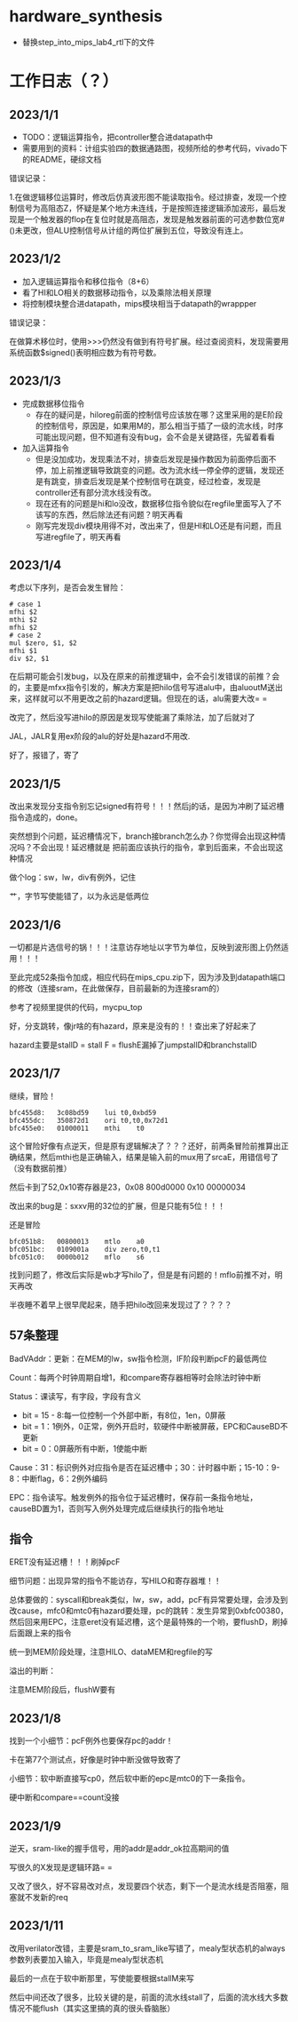 # hardware_synthesis

- 替换step_into_mips_lab4_rtl下的文件

# 工作日志（？）

## 2023/1/1

- TODO：逻辑运算指令，把controller整合进datapath中
- 需要用到的资料：计组实验四的数据通路图，视频所给的参考代码，vivado下的README，硬综文档

错误记录：

1.在做逻辑移位运算时，修改后仿真波形图不能读取指令。经过排查，发现一个控制信号为高阻态Z，怀疑是某个地方未连线，于是按照连接逻辑添加波形，最后发现是一个触发器的flop在复位时就是高阻态，发现是触发器前面的可选参数位宽#()未更改，但ALU控制信号从计组的两位扩展到五位，导致没有连上。

## 2023/1/2

- 加入逻辑运算指令和移位指令（8+6）
- 看了HI和LO相关的数据移动指令，以及乘除法相关原理
- 将控制模块整合进datapath，mips模块相当于datapath的wrappper

错误记录：

在做算术移位时，使用>>>仍然没有做到有符号扩展。经过查阅资料，发现需要用系统函数$signed()表明相应数为有符号数。

## 2023/1/3

- 完成数据移位指令
  - 存在的疑问是，hiloreg前面的控制信号应该放在哪？这里采用的是E阶段的控制信号，原因是，如果用M的，那么相当于插了一级的流水线，时序可能出现问题，但不知道有没有bug，会不会是关键路径，先留着看看
- 加入运算指令
  - 但是没加成功，发现乘法不对，排查后发现是操作数因为前面停后面不停，加上前推逻辑导致跳变的问题。改为流水线一停全停的逻辑，发现还是有跳变，排查后发现是某个控制信号在跳变，经过检查，发现是controller还有部分流水线没有改。
  - 现在还有的问题是hi和lo没改，数据移位指令貌似在regfile里面写入了不该写的东西，然后除法还有问题？明天再看
  - 刚写完发现div模块用得不对，改出来了，但是HI和LO还是有问题，而且写进regfile了，明天再看

## 2023/1/4

考虑以下序列，是否会发生冒险：

```
# case 1
mfhi $2
mthi $2
mfhi $2
# case 2
mul $zero, $1, $2
mfhi $1
div $2, $1
```

在后期可能会引发bug，以及在原来的前推逻辑中，会不会引发错误的前推？会的，主要是mfxx指令引发的，解决方案是把hilo信号写进alu中，由aluoutM送出来，这样就可以不用更改之前的hazard逻辑。但现在的话，alu需要大改= =

改完了，然后没写进hilo的原因是发现写使能漏了乘除法，加了后就对了

JAL，JALR复用ex阶段的alu的好处是hazard不用改.

好了，报错了，寄了

## 2023/1/5

改出来发现分支指令别忘记signed有符号！！！然后j的话，是因为冲刷了延迟槽指令造成的，done。

突然想到个问题，延迟槽情况下，branch接branch怎么办？你觉得会出现这种情况吗？不会出现！延迟槽就是 把前面应该执行的指令，拿到后面来，不会出现这种情况

做个log：sw，lw，div有例外，记住

艹，字节写使能错了，以为永远是低两位

## 2023/1/6

一切都是片选信号的锅！！！注意访存地址以字节为单位，反映到波形图上仍然适用！！！

至此完成52条指令加成，相应代码在mips_cpu.zip下，因为涉及到datapath端口的修改（连接sram，在此做保存，目前最新的为连接sram的）

参考了视频里提供的代码，mycpu_top

好，分支跳转，像jr啥的有hazard，原来是没有的！！查出来了好起来了

hazard主要是stallD = stall F = flushE漏掉了jumpstallD和branchstallD

## 2023/1/7

继续，冒险！

```
bfc455d8:	3c08bd59 	lui	t0,0xbd59
bfc455dc:	350872d1 	ori	t0,t0,0x72d1
bfc455e0:	01000011 	mthi	t0
```

这个冒险好像有点逆天，但是原有逻辑解决了？？？还好，前两条冒险前推算出正确结果，然后mthi也是正确输入，结果是输入前的mux用了srcaE，用错信号了（没有数据前推）

然后卡到了52,0x10寄存器是23，0x08 800d0000 0x10 00000034

改出来的bug是：sxxv用的32位的扩展，但是只能有5位！！！

还是冒险

```
bfc051b8:	00800013 	mtlo	a0
bfc051bc:	0109001a 	div	zero,t0,t1
bfc051c0:	0000b012 	mflo	s6
```

找到问题了，修改后实际是wb才写hilo了，但是是有问题的！mflo前推不对，明天再改

半夜睡不着早上很早爬起来，随手把hilo改回来发现过了？？？？

## 57条整理

BadVAddr：更新：在MEM的lw，sw指令检测，IF阶段判断pcF的最低两位

Count：每两个时钟周期自增1，和compare寄存器相等时会除法时钟中断

Status：课读写，有字段，字段有含义

- bit = 15 - 8:每一位控制一个外部中断，有8位，1en，0屏蔽
- bit = 1：1例外，0正常，例外开启时，软硬件中断被屏蔽，EPC和CauseBD不更新
- bit = 0：0屏蔽所有中断，1使能中断

Cause：31：标识例外对应指令是否在延迟槽中；30：计时器中断；15-10：9-8：中断flag，6：2例外编码

EPC：指令读写。触发例外的指令位于延迟槽时，保存前一条指令地址，causeBD置为1，否则写入例外处理完成后继续执行的指令地址

## 指令

ERET没有延迟槽！！！刷掉pcF

细节问题：出现异常的指令不能访存，写HILO和寄存器堆！！

总体要做的：syscall和break类似，lw，sw，add，pcF有异常要处理，会涉及到改cause，mfc0和mtc0有hazard要处理，pc的跳转：发生异常到0xbfc00380，然后回来用EPC，注意eret没有延迟槽，这个是最特殊的一个哟，要flushD，刷掉后面跟上来的指令

统一到MEM阶段处理，注意HILO、dataMEM和regfile的写

溢出的判断：

注意MEM阶段后，flushW要有

## 2023/1/8

找到一个小细节：pcF例外也要保存pc的addr！

卡在第77个测试点，好像是时钟中断没做导致寄了

小细节：软中断直接写cp0，然后软中断的epc是mtc0的下一条指令。

硬中断和compare==count没接

## 2023/1/9

逆天，sram-like的握手信号，用的addr是addr_ok拉高期间的值

写很久的X发现是逻辑环路= =

又改了很久，好不容易改对点，发现要四个状态，剩下一个是流水线是否阻塞，阻塞就不发新的req

## 2023/1/11

改用verilator改错，主要是sram_to_sram_like写错了，mealy型状态机的always参数列表要加入输入，毕竟是mealy型状态机

最后的一点在于软中断那里，写使能要根据stallM来写

然后中间还改了很多，比较关键的是，前面的流水线stall了，后面的流水线大多数情况不能flush（其实这里搞的真的很头昏脑胀）
